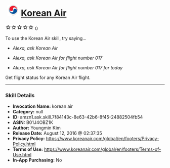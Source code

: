 # &nbsp;<img src="skill_icon" alt="Korean Air icon" width="36"> [Korean Air](http://alexa.amazon.com/#skills/amzn1.ask.skill.7f84143c-8e63-42b6-8f45-24882504fb54)
![0 stars](../../images/ic_star_border_black_18dp_1x.png)![0 stars](../../images/ic_star_border_black_18dp_1x.png)![0 stars](../../images/ic_star_border_black_18dp_1x.png)![0 stars](../../images/ic_star_border_black_18dp_1x.png)![0 stars](../../images/ic_star_border_black_18dp_1x.png) 0

To use the Korean Air skill, try saying...

* *Alexa, ask Korean Air*

* *Alexa, ask Korean Air for flight number 017*

* *Alexa, ask Korean Air for flight number 017 for today*

Get flight status for any Korean Air flight.

***

### Skill Details

* **Invocation Name:** korean air
* **Category:** null
* **ID:** amzn1.ask.skill.7f84143c-8e63-42b6-8f45-24882504fb54
* **ASIN:** B01J4OBZ1K
* **Author:** Youngmin Kim
* **Release Date:** August 12, 2016 @ 02:37:35
* **Privacy Policy:** https://www.koreanair.com/global/en/footers/Privacy-Policy.html
* **Terms of Use:** https://www.koreanair.com/global/en/footers/Terms-of-Use.html
* **In-App Purchasing:** No
